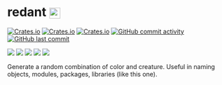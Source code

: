 <h1>
redant <img style="vertical-align:middle;" alt="logo" src="https://i.imgur.com/7U4ktuT.png?1" height="25px">
</h1>


<!-- ### Stats -->
[![Crates.io](https://img.shields.io/crates/l/redant?style=flat-square)](https://crates.io/crates/redant)
[![Crates.io](https://img.shields.io/crates/d/redant?style=flat-square)](https://crates.io/crates/redant)
[![Crates.io](https://img.shields.io/crates/v/redant?style=flat-square)](https://crates.io/crates/redant)
[![GitHub commit activity](https://img.shields.io/github/commit-activity/m/hamzamohdzubair/redant?style=flat-square)](#)
[![GitHub last commit](https://img.shields.io/github/last-commit/hamzamohdzubair/redant?style=flat-square)](#)

<!-- ### Links -->
[![](https://img.shields.io/badge/github-blue?style=for-the-badge&logo=github)](https://github.com/hamzamohdzubair/redant)
[![](https://img.shields.io/badge/book-blueviolet?style=for-the-badge)](https://hamzamohdzubair.github.io/redant/)
[![](https://img.shields.io/badge/API-yellow?style=for-the-badge)](https://docs.rs/crate/redant/latest)
[![](https://img.shields.io/badge/Crates.io-orange?style=for-the-badge)](https://docs.rs/crate/redant/latest)
[![](https://img.shields.io/badge/Lib.rs-lightgrey?style=for-the-badge)](https://docs.rs/crate/redant/latest)

<i class="fa-thin fa-book"></i>


Generate a random combination of color and creature. Useful in naming objects, modules, packages, libraries (like this one).

